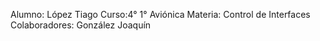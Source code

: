 Alumno: López Tiago Curso:4° 1° Aviónica Materia: Control de Interfaces
Colaboradores: González Joaquín
